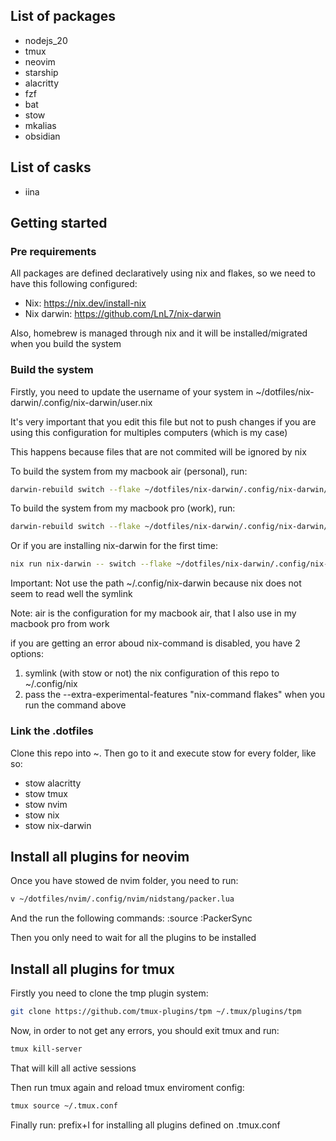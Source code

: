 ## List of packages
- nodejs_20
- tmux
- neovim
- starship
- alacritty
- fzf
- bat
- stow
- mkalias
- obsidian

## List of casks
- iina

## Getting started

### Pre requirements
All packages are defined declaratively using nix and flakes, so we need to have this following configured:

- Nix: https://nix.dev/install-nix
- Nix darwin: https://github.com/LnL7/nix-darwin

Also, homebrew is managed through nix and it will be installed/migrated when you build the system


### Build the system
Firstly, you need to update the username of your system in ~/dotfiles/nix-darwin/.config/nix-darwin/user.nix

It's very important that you edit this file but not to push changes if you are using this configuration for multiples computers (which is my case)

This happens because files that are not commited will be ignored by nix

To build the system from my macbook air (personal), run:
```bash
darwin-rebuild switch --flake ~/dotfiles/nix-darwin/.config/nix-darwin/air#air
```

To build the system from my macbook pro (work), run:
```bash
darwin-rebuild switch --flake ~/dotfiles/nix-darwin/.config/nix-darwin/pro#pro
```

Or if you are installing nix-darwin for the first time:
```bash
nix run nix-darwin -- switch --flake ~/dotfiles/nix-darwin/.config/nix-darwin/air#air
```
Important: Not use the path ~/.config/nix-darwin because nix does not seem to read well the symlink

Note: air is the configuration for my macbook air, that I also use in my macbook pro from work 

if you are getting an error aboud nix-command is disabled, you have 2 options:
1. symlink (with stow or not) the nix configuration of this repo to ~/.config/nix
2. pass the --extra-experimental-features "nix-command flakes" when you run the command above

### Link the .dotfiles
Clone this repo into ~. Then go to it and execute stow for every folder, like so:
- stow alacritty
- stow tmux
- stow nvim
- stow nix
- stow nix-darwin

## Install all plugins for neovim
Once you have stowed de nvim folder, you need to run:
```bash
v ~/dotfiles/nvim/.config/nvim/nidstang/packer.lua
```

And the run the following commands:
:source
:PackerSync

Then you only need to wait for all the plugins to be installed

## Install all plugins for tmux
Firstly you need to clone the tmp plugin system:

```bash
git clone https://github.com/tmux-plugins/tpm ~/.tmux/plugins/tpm
```

Now, in order to not get any errors, you should exit tmux and run:
```bash
tmux kill-server
```

That will kill all active sessions

Then run tmux again and reload tmux enviroment config:
```bash
tmux source ~/.tmux.conf
```

Finally run: prefix+I for installing all plugins defined on .tmux.conf
